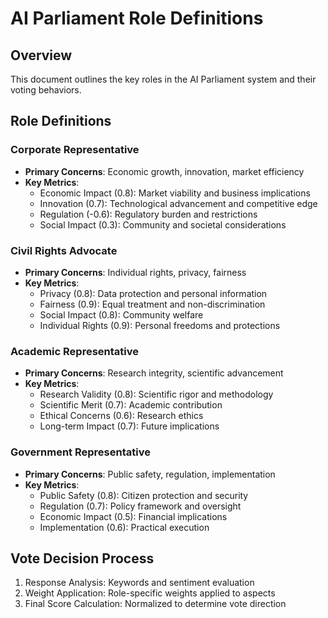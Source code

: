 # AI Parliament Role Definitions

## Overview
This document outlines the key roles in the AI Parliament system and their voting behaviors.

## Role Definitions

### Corporate Representative
- **Primary Concerns**: Economic growth, innovation, market efficiency
- **Key Metrics**:
  - Economic Impact (0.8): Market viability and business implications
  - Innovation (0.7): Technological advancement and competitive edge
  - Regulation (-0.6): Regulatory burden and restrictions
  - Social Impact (0.3): Community and societal considerations

### Civil Rights Advocate
- **Primary Concerns**: Individual rights, privacy, fairness
- **Key Metrics**:
  - Privacy (0.8): Data protection and personal information
  - Fairness (0.9): Equal treatment and non-discrimination
  - Social Impact (0.8): Community welfare
  - Individual Rights (0.9): Personal freedoms and protections

### Academic Representative
- **Primary Concerns**: Research integrity, scientific advancement
- **Key Metrics**:
  - Research Validity (0.8): Scientific rigor and methodology
  - Scientific Merit (0.7): Academic contribution
  - Ethical Concerns (0.6): Research ethics
  - Long-term Impact (0.7): Future implications

### Government Representative
- **Primary Concerns**: Public safety, regulation, implementation
- **Key Metrics**:
  - Public Safety (0.8): Citizen protection and security
  - Regulation (0.7): Policy framework and oversight
  - Economic Impact (0.5): Financial implications
  - Implementation (0.6): Practical execution

## Vote Decision Process
1. Response Analysis: Keywords and sentiment evaluation
2. Weight Application: Role-specific weights applied to aspects
3. Final Score Calculation: Normalized to determine vote direction